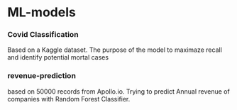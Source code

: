 # ML-models
### Covid Classification
Based on a Kaggle dataset. The purpose of the model to maximaze recall and identify potential mortal cases

### revenue-prediction
based on 50000 records from Apollo.io. Trying to predict Annual revenue of companies with Random Forest Classifier.
